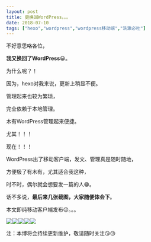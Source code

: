 ```yaml
---
layout: post
title: 更换回WordPress。。。
date: 2018-07-10
tags: ["hexo","wordpress","wordpress移动端","洗漱必吐"]
---
```


不好意思咯各位，

**我又换回了WordPress**&#x1f600;。

为什么呢？！

因为，hexo对我来说，更新上稍显不便。

管理起来也较为繁琐，

完全依赖于本地管理。

木有WordPress管理起来便捷。

尤其！！！

现在！！！

WordPress出了移动客户端，发文、管理真是随时随地，

方便极了有木有，尤其适合我这种，

时不时，偶尔就会想要发一篇的人&#x1f601;。

话不多说，**最后来几张截图，大家随便体会下**。

本文即纯移动客户端发布&#x1f609;。。。

![](http://image.bmqy.net/wp-content/uploads/2018/07/img_1350.jpg)![](http://image.bmqy.net/wp-content/uploads/2018/07/img_1351.jpg)![](http://image.bmqy.net/wp-content/uploads/2018/07/img_1352.jpg)![](http://image.bmqy.net/wp-content/uploads/2018/07/img_1353.jpg)![](http://image.bmqy.net/wp-content/uploads/2018/07/img_1354.jpg)

注：本博将会持续更新维护，敬请随时关注&#x1f618;&#x1f618;